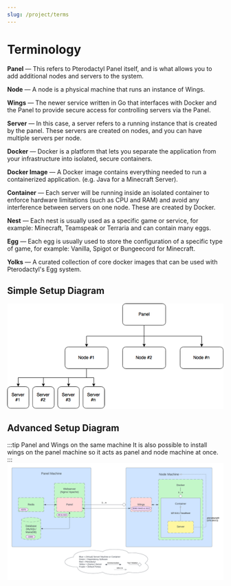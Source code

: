 ```yaml
---
slug: /project/terms
---
```


# Terminology
**Panel** — This refers to Pterodactyl Panel itself, and is what allows you to add additional
nodes and servers to the system.

**Node** — A node is a physical machine that runs an instance of Wings.

**Wings** — The newer service written in Go that interfaces with Docker and the Panel to provide secure access for
controlling servers via the Panel.

**Server** — In this case, a server refers to a running instance that is created by the panel. These servers are
created on nodes, and you can have multiple servers per node.

**Docker** — Docker is a platform that lets you separate the application from your infrastructure into isolated, secure containers.

**Docker Image**  — A Docker image contains everything needed to run a containerized application. (e.g. Java for a Minecraft Server).

**Container** — Each server will be running inside an isolated container to enforce hardware limitations
(such as CPU and RAM) and avoid any interference between servers on one node. These are created by Docker.

**Nest** — Each nest is usually used as a specific game or service, for example: Minecraft, Teamspeak or Terraria and can contain many eggs.

**Egg**  — Each egg is usually used to store the configuration of a specific type of game, for example: Vanilla, Spigot or Bungeecord for Minecraft.

**Yolks**  — A curated collection of core docker images that can be used with Pterodactyl's Egg system.


## Simple Setup Diagram
![](./../../../static/img/simple_setup_diagram.png)


## Advanced Setup Diagram
:::tip Panel and Wings on the same machine
It is also possible to install wings on the panel machine so it acts as panel and node machine at once.
:::
![](./../../../static/img/example_setup.png)
